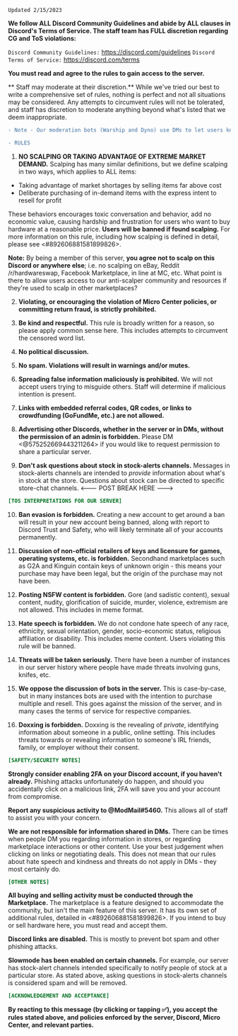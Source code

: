 `Updated 2/15/2023`
 
**We follow ALL Discord Community Guidelines and abide by ALL clauses in Discord's Terms of Service. The staff team has FULL discretion regarding CG and ToS violations:**

   `Discord Community Guidelines:` https://discord.com/guidelines
   `Discord Terms of Service:` https://discord.com/terms

**You must read and agree to the rules to gain access to the server.**

** Staff may moderate at their discretion.** While we've tried our best to write a comprehensive set of rules, nothing is perfect and not all situations may be considered. Any attempts to circumvent rules will not be tolerated, and staff has discretion to moderate anything beyond what's listed that we deem inappropriate.
```diff
- Note - Our moderation bots (Warship and Dyno) use DMs to let users know when they've committed infractions. Failure to enable DMs on this server may result in eventual warn, mute, kick, or ban without notification.
```
```diff
- RULES
```
1. **NO SCALPING OR TAKING ADVANTAGE OF EXTREME MARKET DEMAND.** 
Scalping has many similar definitions, but we define scalping in two ways, which applies to ALL items:
 * Taking advantage of market shortages by selling items far above cost
 * Deliberate purchasing of in-demand items with the express intent to resell for profit
 
These behaviors encourages toxic conversation and behavior, add no economic value, causing hardship and frustration for users who want to buy hardware at a reasonable price. **Users will be banned if found scalping.** For more information on this rule, including how scalping is defined in detail, please see <#892606881581899826>.

**Note:** By being a member of this server, **you agree not to scalp on this Discord or anywhere else**; i.e. no scalping on eBay, Reddit /r/hardwareswap, Facebook Marketplace, in line at MC, etc. What point is there to allow users access to our anti-scalper community and resources if they're used to scalp in other marketplaces?
 
2. **Violating, or encouraging the violation of Micro Center policies, or committing return fraud, is strictly prohibited.**

3. **Be kind and respectful.** This rule is broadly written for a reason, so please apply common sense here. This includes attempts to circumvent the censored word list.

4. **No political discussion.**

5. **No spam. Violations will result in warnings and/or mutes.**

6. **Spreading false information __maliciously__ is prohibited.** We will not accept users trying to misguide others. Staff will determine if malicious intention is present.

7. **Links with embedded referral codes, QR codes, or links to crowdfunding (GoFundMe, etc.) are not allowed.**

8. **Advertising other Discords, whether in the server or in DMs, without the permission of an admin is forbidden.** Please DM <@575252669443211264> if you would like to request permission to share a particular server.

9. **Don't ask questions about stock in stock-alerts channels.** Messages in stock-alerts channels are intended to *provide* information about what's in stock at the store. Questions about stock can be directed to specific store-chat channels.
<--- POST BREAK HERE --->
```ini
[TOS INTERPRETATIONS FOR OUR SERVER]
```
10. **Ban evasion is forbidden.** Creating a new account to get around a ban will result in your new account being banned, along with report to Discord Trust and Safety, who will likely terminate all of your accounts permanently.

11. **Discussion of non-official retailers of keys and licensure for games, operating systems, etc. is forbidden.** Secondhand marketplaces such as G2A and Kinguin contain keys of unknown origin - this means your purchase may have been legal, but the origin of the purchase may not have been.

12. **Posting NSFW content is forbidden.** Gore (and sadistic content), sexual content, nudity, glorification of suicide, murder, violence, extremism are not allowed. This includes in meme format.

13. **Hate speech is forbidden.** We do not condone hate speech of any race, ethnicity, sexual orientation, gender, socio-economic status, religious affiliation or disability. This includes meme content. Users violating this rule will be banned.

14. **Threats will be taken seriously.** There have been a number of instances in our server history where people have made threats involving guns, knifes, etc.
 
15. **We oppose the discussion of bots in the server.** This is case-by-case, but in many instances bots are used with the intention to purchase multiple and resell. This goes against the mission of the server, and in many cases the terms of service for respective companies. 

16. **Doxxing is forbidden.** Doxxing is the revealing of *private*, identifying information about someone in a public, online setting. This includes threats towards or revealing information to someone's IRL friends, family, or employer without their consent.
```ini
[SAFETY/SECURITY NOTES]
```
**Strongly consider enabling 2FA on your Discord account, if you haven't already.** Phishing attacks unfortunately do happen, and should you accidentally click on a malicious link, 2FA will save you and your account from compromise.

**Report any suspicious activity to @ModMail#5460.** This allows all of staff to assist you with your concern.

**We are not responsible for information shared in DMs.** There can be times when people DM you regarding information in stores, or regarding marketplace interactions or other content. Use your best judgement when clicking on links or negotiating deals. This does not mean that our rules about hate speech and kindness and threats do not apply in DMs - they most certainly do.
```ini
[OTHER NOTES]
```
**All buying and selling activity must be conducted through the Marketplace.** The marketplace is a feature designed to accommodate the community, but isn't the main feature of this server. It has its own set of additional rules, detailed in <#892606881581899826>. If you intend to buy or sell hardware here, you must read and accept them.

**Discord links are disabled.** This is mostly to prevent bot spam and other phishing attacks.
 
**Slowmode has been enabled on certain channels.** For example, our server has stock-alert channels intended specifically to notify people of stock at a particular store. As stated above, asking questions in stock-alerts channels is considered spam and will be removed.
```ini
[ACKNOWLEDGEMENT AND ACCEPTANCE]
```
**By reacting to this message (by clicking or tapping :white_check_mark:), you accept the rules stated above, and policies enforced by the server, Discord, Micro Center, and relevant parties.**
